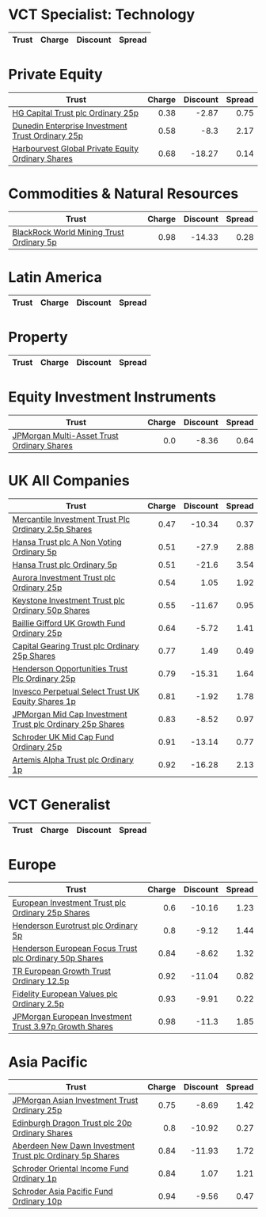 # VCT Specialist: Technology
| Trust | Charge | Discount | Spread |
| ----- | ------:| --------:| ------:|
# Private Equity
| Trust | Charge | Discount | Spread |
| ----- | ------:| --------:| ------:|
|[HG Capital Trust plc Ordinary 25p](https://www.hl.co.uk/shares/shares-search-results/0392105 "Link")|0.38|-2.87|0.75|
|[Dunedin Enterprise Investment Trust Ordinary 25p](https://www.hl.co.uk/shares/shares-search-results/0577656 "Link")|0.58|-8.3|2.17|
|[Harbourvest Global Private Equity Ordinary Shares](https://www.hl.co.uk/shares/shares-search-results/BR30MJ8 "Link")|0.68|-18.27|0.14|
# Commodities & Natural Resources
| Trust | Charge | Discount | Spread |
| ----- | ------:| --------:| ------:|
|[BlackRock World Mining Trust Ordinary 5p](https://www.hl.co.uk/shares/shares-search-results/0577485 "Link")|0.98|-14.33|0.28|
# Latin America
| Trust | Charge | Discount | Spread |
| ----- | ------:| --------:| ------:|
# Property
| Trust | Charge | Discount | Spread |
| ----- | ------:| --------:| ------:|
# Equity Investment Instruments
| Trust | Charge | Discount | Spread |
| ----- | ------:| --------:| ------:|
|[JPMorgan Multi-Asset Trust Ordinary Shares](https://www.hl.co.uk/shares/shares-search-results/BFWJJT1 "Link")|0.0|-8.36|0.64|
# UK All Companies
| Trust | Charge | Discount | Spread |
| ----- | ------:| --------:| ------:|
|[Mercantile Investment Trust Plc Ordinary 2.5p Shares](https://www.hl.co.uk/shares/shares-search-results/BF4JDH5 "Link")|0.47|-10.34|0.37|
|[Hansa Trust plc A Non Voting Ordinary 5p](https://www.hl.co.uk/shares/shares-search-results/0787983 "Link")|0.51|-27.9|2.88|
|[Hansa Trust plc Ordinary 5p](https://www.hl.co.uk/shares/shares-search-results/0787972 "Link")|0.51|-21.6|3.54|
|[Aurora Investment Trust plc Ordinary 25p](https://www.hl.co.uk/shares/shares-search-results/0063326 "Link")|0.54|1.05|1.92|
|[Keystone Investment Trust plc Ordinary 50p Shares](https://www.hl.co.uk/shares/shares-search-results/0491206 "Link")|0.55|-11.67|0.95|
|[Baillie Gifford UK Growth Fund Ordinary 25p](https://www.hl.co.uk/shares/shares-search-results/0791348 "Link")|0.64|-5.72|1.41|
|[Capital Gearing Trust plc Ordinary 25p Shares](https://www.hl.co.uk/shares/shares-search-results/0173861 "Link")|0.77|1.49|0.49|
|[Henderson Opportunities Trust Plc Ordinary 25p](https://www.hl.co.uk/shares/shares-search-results/0853657 "Link")|0.79|-15.31|1.64|
|[Invesco Perpetual Select Trust UK Equity Shares 1p](https://www.hl.co.uk/shares/shares-search-results/B1DPVL6 "Link")|0.81|-1.92|1.78|
|[JPMorgan Mid Cap Investment Trust plc Ordinary 25p Shares](https://www.hl.co.uk/shares/shares-search-results/0235761 "Link")|0.83|-8.52|0.97|
|[Schroder UK Mid Cap Fund Ordinary 25p](https://www.hl.co.uk/shares/shares-search-results/0610841 "Link")|0.91|-13.14|0.77|
|[Artemis Alpha Trust plc Ordinary 1p](https://www.hl.co.uk/shares/shares-search-results/0435594 "Link")|0.92|-16.28|2.13|
# VCT Generalist
| Trust | Charge | Discount | Spread |
| ----- | ------:| --------:| ------:|
# Europe
| Trust | Charge | Discount | Spread |
| ----- | ------:| --------:| ------:|
|[European Investment Trust plc Ordinary 25p Shares](https://www.hl.co.uk/shares/shares-search-results/0329501 "Link")|0.6|-10.16|1.23|
|[Henderson Eurotrust plc Ordinary 5p](https://www.hl.co.uk/shares/shares-search-results/0419929 "Link")|0.8|-9.12|1.44|
|[Henderson European Focus Trust plc Ordinary 50p Shares](https://www.hl.co.uk/shares/shares-search-results/0526885 "Link")|0.84|-8.62|1.32|
|[TR European Growth Trust Ordinary 12.5p](https://www.hl.co.uk/shares/shares-search-results/0906692 "Link")|0.92|-11.04|0.82|
|[Fidelity European Values plc Ordinary 2.5p](https://www.hl.co.uk/shares/shares-search-results/BK1PKQ9 "Link")|0.93|-9.91|0.22|
|[JPMorgan European Investment Trust 3.97p Growth Shares](https://www.hl.co.uk/shares/shares-search-results/B18JK16 "Link")|0.98|-11.3|1.85|
# Asia Pacific
| Trust | Charge | Discount | Spread |
| ----- | ------:| --------:| ------:|
|[JPMorgan Asian Investment Trust Ordinary 25p](https://www.hl.co.uk/shares/shares-search-results/0132077 "Link")|0.75|-8.69|1.42|
|[Edinburgh Dragon Trust plc 20p Ordinary Shares](https://www.hl.co.uk/shares/shares-search-results/0294502 "Link")|0.8|-10.92|0.27|
|[Aberdeen New Dawn Investment Trust plc Ordinary 5p Shares](https://www.hl.co.uk/shares/shares-search-results/BBM56V2 "Link")|0.84|-11.93|1.72|
|[Schroder Oriental Income Fund Ordinary 1p](https://www.hl.co.uk/shares/shares-search-results/B0CRWN5 "Link")|0.84|1.07|1.21|
|[Schroder Asia Pacific Fund Ordinary 10p](https://www.hl.co.uk/shares/shares-search-results/0791887 "Link")|0.94|-9.56|0.47|
